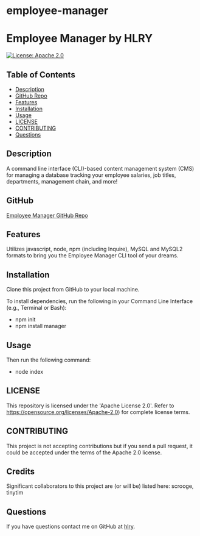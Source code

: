 # employee-manager

# Employee Manager by HLRY

[![License: Apache 2.0](https://img.shields.io/badge/License-Apache%202.0-blue.svg)](https://opensource.org/licenses/Apache-2.0)

## Table of Contents
* [Description](#Description)
* [GitHub Repo](#GitHub)
* [Features](#Features)
* [Installation](#Installation)
* [Usage](#Usage)
* [LICENSE](#LICENSE)
* [CONTRIBUTING](#CONTRIBUTING)
* [Questions](#Questions)

## Description
A command line interface (CLI)-based content management system (CMS) for managing a database tracking your employee salaries, job titles, departments, management chain, and more!

## GitHub
[Employee Manager GitHub Repo](https://github.com/hlry/employee-manager)

## Features
Utilizes javascript, node, npm (including Inquire), MySQL and MySQL2 formats to bring you the Employee Manager CLI tool of your dreams.

## Installation
Clone this project from GitHub to your local machine.

To install dependencies, run the following in your Command Line Interface (e.g., Terminal or Bash):
- npm init
- npm install manager

## Usage
Then run the following command:
- node index

## LICENSE
This repository is licensed under the 'Apache License 2.0'.
Refer to https://opensource.org/licenses/Apache-2.0) for complete license terms.

## CONTRIBUTING
This project is not accepting contributions but if you send a pull request, it could be accepted under the terms of the Apache 2.0 license.

## Credits
Significant collaborators to this project are (or will be) listed here:
scrooge, tinytim

## Questions

If you have questions contact me on GitHub at [hlry](https://github.com/hlry).